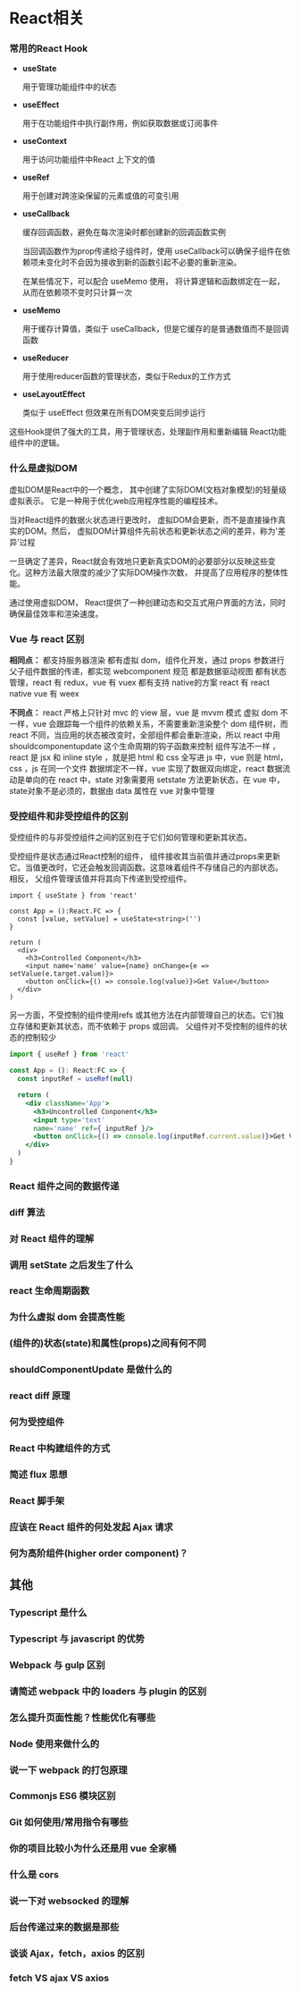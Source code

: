 # React相关

### 常用的React Hook

- **useState**

  用于管理功能组件中的状态

- **useEffect**

  用于在功能组件中执行副作用，例如获取数据或订阅事件

- **useContext**

  用于访问功能组件中React 上下文的值

- **useRef**

  用于创建对跨渲染保留的元素或值的可变引用

- **useCallback**

  缓存回调函数，避免在每次渲染时都创建新的回调函数实例

  当回调函数作为prop传递给子组件时，使用 useCallback可以确保子组件在依赖项未变化时不会因为接收到新的函数引起不必要的重新渲染。

  在某些情况下，可以配合 useMemo 使用， 将计算逻辑和函数绑定在一起，从而在依赖项不变时只计算一次

- **useMemo**

  用于缓存计算值，类似于 useCallback，但是它缓存的是普通数值而不是回调函数

- **useReducer**

  用于使用reducer函数的管理状态，类似于Redux的工作方式

- **useLayoutEffect**

  类似于 useEffect 但效果在所有DOM突变后同步运行

这些Hook提供了强大的工具，用于管理状态，处理副作用和重新编辑 React功能组件中的逻辑。

### 什么是虚拟DOM

虚拟DOM是React中的一个概念， 其中创建了实际DOM(文档对象模型)的轻量级虚拟表示。 它是一种用于优化web应用程序性能的编程技术。

当对React组件的数据火状态进行更改时， 虚拟DOM会更新，而不是直接操作真实的DOM。然后， 虚拟DOM计算组件先前状态和更新状态之间的差异，称为'差异'过程

一旦确定了差异，React就会有效地只更新真实DOM的必要部分以反映这些变化。这种方法最大限度的减少了实际DOM操作次数， 并提高了应用程序的整体性能。

通过使用虚拟DOM， React提供了一种创建动态和交互式用户界面的方法，同时确保最佳效率和渲染速度。

### Vue 与 react 区别

**相同点：**
都支持服务器渲染
都有虚拟 dom，组件化开发，通过 props 参数进行父子组件数据的传递，都实现 webcomponent 规范
都是数据驱动视图
都有状态管理，react 有 redux，vue 有 vuex
都有支持 native的方案 react 有 react native vue 有 weex

**不同点：**
react 严格上只针对 mvc 的 view 层，vue 是 mvvm 模式
虚拟 dom 不一样，vue 会跟踪每一个组件的依赖关系，不需要重新渲染整个 dom 组件树，而 react 不同，当应用的状态被改变时，全部组件都会重新渲染，所以 react 中用 shouldcomponentupdate 这个生命周期的钩子函数来控制
组件写法不一样 ，react 是 jsx 和 inline style ，就是把 html 和 css 全写进 js 中，vue 则是 html，css ，js 在同一个文件
数据绑定不一样，vue 实现了数据双向绑定，react 数据流动是单向的在 react 中，state 对象需要用 setstate 方法更新状态，在 vue 中，state对象不是必须的，数据由 data 属性在 vue 对象中管理

### 受控组件和非受控组件的区别

受控组件的与非受控组件之间的区别在于它们如何管理和更新其状态。

受控组件是状态通过React控制的组件， 组件接收其当前值并通过props来更新它。当值更改时，它还会触发回调函数。这意味着组件不存储自己的内部状态。 相反， 父组件管理该值并将其向下传递到受控组件。

```tsx
import { useState } from 'react'

const App = ():React.FC => {
  const [value, setValue] = useState<string>('')
}

return (
  <div>
    <h3>Controlled Component</h3>
    <input name='name' value={name} onChange={e => setValue(e.target.value)}>
    <button onClick={() => console.log(value)}>Get Value</button>
  </div>
)
```

另一方面，不受控制的组件使用refs 或其他方法在内部管理自己的状态。它们独立存储和更新其状态，而不依赖于 props 或回调。 父组件对不受控制的组件的状态的控制较少

```jsx
import { useRef } from 'react'

const App = (): React:FC => {
  const inputRef = useRef(null)

  return (
    <div className='App'>
      <h3>Uncontrolled Conponent</h3>
      <input type='text' 
      name='name' ref={ inputRef }/>
      <button onClick={() => console.log(inputRef.current.value)}>Get Value</button>
    </div>
  )
} 
```

### React 组件之间的数据传递

### diff 算法

### 对 React 组件的理解

### 调用 setState 之后发生了什么

### react 生命周期函数

### 为什么虚拟 dom 会提高性能

### (组件的)状态(state)和属性(props)之间有何不同

### shouldComponentUpdate 是做什么的

### react diff 原理

### 何为受控组件

### React 中构建组件的方式

### 简述 flux 思想

### React 脚手架

### 应该在 React 组件的何处发起 Ajax 请求

### 何为高阶组件(higher order component)？

## 其他

### Typescript 是什么

### Typescript 与 javascript 的优势

### Webpack 与 gulp 区别

### 请简述 webpack 中的 loaders 与 plugin 的区别

### 怎么提升页面性能？性能优化有哪些

### Node 使用来做什么的

### 说一下 webpack 的打包原理

### Commonjs ES6 模块区别

### Git 如何使用/常用指令有哪些

### 你的项目比较小为什么还是用 vue 全家桶

### 什么是 cors

### 说一下对 websocked 的理解

### 后台传递过来的数据是那些

### 谈谈 Ajax，fetch，axios 的区别

### fetch VS ajax VS axios
